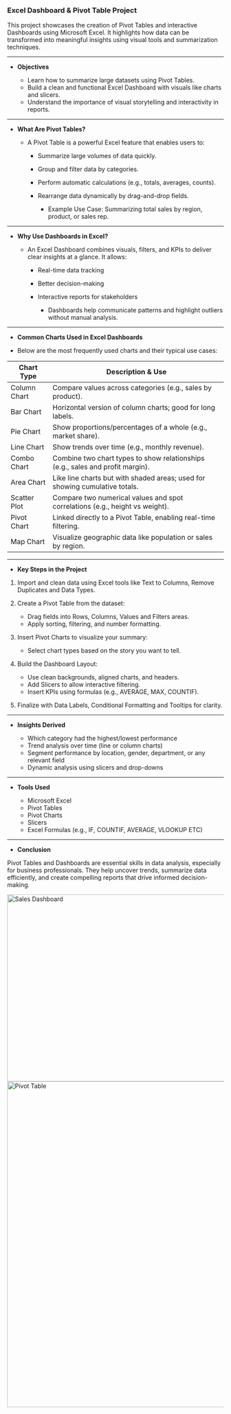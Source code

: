 ### Excel Dashboard & Pivot Table Project

This project showcases the creation of Pivot Tables and interactive Dashboards using Microsoft Excel. It highlights how data can be transformed into meaningful insights using visual tools and summarization techniques.

---

- **Objectives**

   - Learn how to summarize large datasets using Pivot Tables.
   - Build a clean and functional Excel Dashboard with visuals like charts and slicers.
   - Understand the importance of visual storytelling and interactivity in reports.

---

- **What Are Pivot Tables?**

   - A Pivot Table is a powerful Excel feature that enables users to:

       - Summarize large volumes of data quickly.
       - Group and filter data by categories.
       - Perform automatic calculations (e.g., totals, averages, counts).
       - Rearrange data dynamically by drag-and-drop fields.

         - Example Use Case: Summarizing total sales by region, product, or sales rep.

---

- **Why Use Dashboards in Excel?**

    - An Excel Dashboard combines visuals, filters, and KPIs to deliver clear insights at a glance. It allows:

       - Real-time data tracking
       - Better decision-making
       - Interactive reports for stakeholders

         - Dashboards help communicate patterns and highlight outliers without manual analysis.

---

- **Common Charts Used in Excel Dashboards**

 - Below are the most frequently used charts and their typical use cases:

| Chart Type                    | Description & Use                                                                     |
| ----------------------------- | ------------------------------------------------------------------------------------- |
| Column Chart              | Compare values across categories (e.g., sales by product).                            |
| Bar Chart                 | Horizontal version of column charts; good for long labels.                            |
| Pie Chart                 | Show proportions/percentages of a whole (e.g., market share).                         |
| Line Chart                | Show trends over time (e.g., monthly revenue).                                        |
| Combo Chart               | Combine two chart types to show relationships (e.g., sales and profit margin).        |
| Area Chart                | Like line charts but with shaded areas; used for showing cumulative totals.           |
| Scatter Plot              | Compare two numerical values and spot correlations (e.g., height vs weight).          |
| Pivot Chart               | Linked directly to a Pivot Table, enabling real-time filtering.                       |
| Map Chart                 | Visualize geographic data like population or sales by region.                         |

---

- **Key Steps in the Project**

1. Import and clean data using Excel tools like Text to Columns, Remove Duplicates and Data Types.
   
2. Create a Pivot Table from the dataset:

   - Drag fields into Rows, Columns, Values and Filters areas.
   - Apply sorting, filtering, and number formatting.
     
3. Insert Pivot Charts to visualize your summary:

   - Select chart types based on the story you want to tell.
     
4. Build the Dashboard Layout:

   - Use clean backgrounds, aligned charts, and headers.
   - Add Slicers to allow interactive filtering.
   - Insert KPIs using formulas (e.g., AVERAGE, MAX, COUNTIF).
     
5. Finalize with Data Labels, Conditional Formatting and Tooltips for clarity.

---

- **Insights Derived**

   - Which category had the highest/lowest performance
   - Trend analysis over time (line or column charts)
   - Segment performance by location, gender, department, or any relevant field
   - Dynamic analysis using slicers and drop-downs

---

- **Tools Used**

   - Microsoft Excel 
   - Pivot Tables
   - Pivot Charts
   - Slicers 
   - Excel Formulas (e.g., IF, COUNTIF, AVERAGE, VLOOKUP ETC)

---

- **Conclusion**

Pivot Tables and Dashboards are essential skills in data analysis, especially for business professionals. They help uncover trends, summarize data efficiently, and create compelling reports that drive informed decision-making.

<img width="1269" height="435" alt="Sales Dashboard" src="https://github.com/user-attachments/assets/f76e0a98-7b71-482c-ac3b-da4384086a79" />
<img width="1209" height="758" alt="Pivot Table" src="https://github.com/user-attachments/assets/4088d81a-71ae-4eaa-a8ee-f3c167d020b3" />


